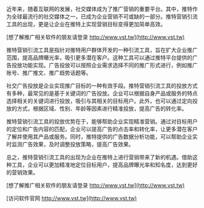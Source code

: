 近年来，随着互联网的发展，社交媒体成为了推广营销的重要平台。其中，推特作为全球最流行的社交媒体之一，已成为企业营销不可或缺的一部分。推特营销引流工具的出现，更是让企业在推特上实现营销目标变得更加简单高效。

[想了解推广相关软件的朋友请登录 http://www.vst.tw](http://www.vst.tw)

推特营销引流工具是指针对推特用户群体开发的一种引流工具，旨在扩大企业推广范围，提高品牌曝光率，吸引更多潜在客户。这种工具可以通过推特平台提供的广告投放功能实现。广告投放可以按照企业需求选择不同的推广形式进行，例如推广账号、推广推文、推广趋势话题等。

社交广告投放是企业实现推广目标的一种有效手段。推特营销引流工具的投放方式有多种，最常见的是基于关键词的广告投放。企业可以根据自身产品或服务的特点选择相关的关键词进行投放，吸引与其相关的目标用户。此外，也可以通过定向投放的方式，根据区域、性别、年龄等因素进行精准投放，提高广告的转化率。

推特营销引流工具的投放优势在于，能够帮助企业实现精准营销。通过对目标用户的定位和广告内容的匹配，企业可以提高广告的点击率和转化率，让更多潜在客户了解并使用其产品或服务。同时，推特提供的广告数据分析功能，可以帮助企业实时监测广告效果，及时调整投放策略，提高广告效果。

总之，推特营销引流工具的出现为企业在推特上进行营销带来了新的机遇。借助这种工具，企业可以更加精准地定位目标用户，提高品牌曝光率和知名度，达到更好的营销效果。

[想了解推广相关软件的朋友请登录 http://www.vst.tw](http://www.vst.tw)


[访问软件官网 http://www.vst.tw](http://www.vst.tw)
